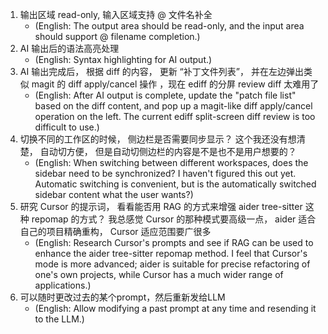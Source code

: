 1. 输出区域 read-only, 输入区域支持 @ 文件名补全
   - (English: The output area should be read-only, and the input area should support @ filename completion.)
2. AI 输出后的语法高亮处理
   - (English: Syntax highlighting for AI output.)
3. AI 输出完成后， 根据 diff 的内容， 更新 “补丁文件列表”， 并在左边弹出类似 magit 的 diff apply/cancel 操作 ，现在 ediff 的分屏 review diff 太难用了
   - (English: After AI output is complete, update the "patch file list" based on the diff content, and pop up a magit-like diff apply/cancel operation on the left. The current ediff split-screen diff review is too difficult to use.)
4. 切换不同的工作区的时候， 侧边栏是否需要同步显示？ 这个我还没有想清楚， 自动切方便， 但是自动切侧边栏的内容是不是也不是用户想要的？
   - (English: When switching between different workspaces, does the sidebar need to be synchronized? I haven't figured this out yet. Automatic switching is convenient, but is the automatically switched sidebar content what the user wants?)
5. 研究 Cursor 的提示词， 看看能否用 RAG 的方式来增强 aider tree-sitter 这种 repomap 的方式？ 我总感觉 Cursor 的那种模式要高级一点， aider 适合自己的项目精确重构， Cursor 适应范围要广很多
   - (English: Research Cursor's prompts and see if RAG can be used to enhance the aider tree-sitter repomap method. I feel that Cursor's mode is more advanced; aider is suitable for precise refactoring of one's own projects, while Cursor has a much wider range of applications.)
6. 可以随时更改过去的某个prompt，然后重新发给LLM
   - (English: Allow modifying a past prompt at any time and resending it to the LLM.)
